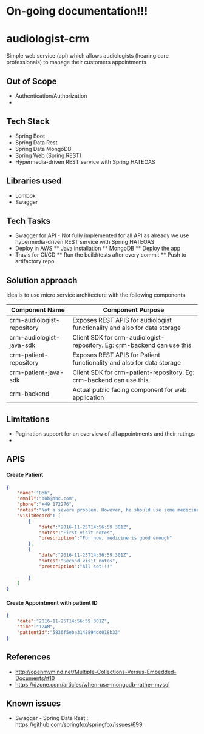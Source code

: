 # On-going documentation!!!

# audiologist-crm
Simple web service (api) which allows audiologists (hearing care professionals) to manage their customers appointments

## Out of Scope
* Authentication/Authorization
* 

## Tech Stack
* Spring Boot
* Spring Data Rest
* Spring Data MongoDB
* Spring Web (Spring REST)
* Hypermedia-driven REST service with Spring HATEOAS

## Libraries used
* Lombok
* Swagger

## Tech Tasks
* Swagger for API - Not fully implemented for all API as already we use hypermedia-driven REST service with Spring HATEOAS
* Deploy in AWS
** Java installation
** MongoDB
** Deploy the app
* Travis for CI/CD
** Run the build/tests after every commit
** Push to artifactory repo

## Solution approach
Idea is to use micro service architecture with the following components 

|Component Name| Component Purpose|
| ------------- | ------------- |
|crm-audiologist-repository|Exposes REST APIS for audiologist functionality and also for data storage|
|crm-audiologist-java-sdk|Client SDK for crm-audiologist-repository. Eg: crm-backend can use this|
|crm-patient-repository|Exposes REST APIS for Patient functionality and also for data storage|
|crm-patient-java-sdk|Client SDK for crm-patient-repository. Eg: crm-backend can use this|
|crm-backend|Actual public facing component for web application|

## Limitations
* Pagination support for an overview of all appointments and their ratings
* 

## APIS
#### Create Patient
```json
{
	"name":"Bob",
	"email":"bob@abc.com",
	"phone":"+49 172276",
	"notes":"Not a severe problem. However, he should use some medicine",
	"visitRecord": [ 
        {
            "date":"2016-11-25T14:56:59.301Z",
            "notes":"First visit notes",
            "prescription":"For now, medicine is good enough"
        },
        {
            "date":"2016-11-25T14:56:59.301Z",
            "notes":"Second visit notes",
            "prescription":"All set!!!"
    
        }
    ]
}
```
#### Create Appointment with patient ID
```json
{
	"date":"2016-11-25T14:56:59.301Z",
	"time":"12AM",
	"patientId":"5836f5eba3148894dd018b33"
}
```
## References
* http://openmymind.net/Multiple-Collections-Versus-Embedded-Documents/#10
* https://dzone.com/articles/when-use-mongodb-rather-mysql

## Known issues
* Swagger - Spring Data Rest : https://github.com/springfox/springfox/issues/699

